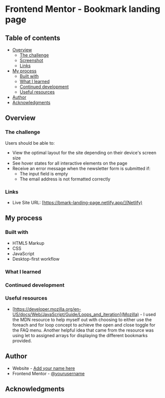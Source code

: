 # Frontend Mentor - Bookmark landing page

## Table of contents

- [Overview](#overview)
  - [The challenge](#the-challenge)
  - [Screenshot](#screenshot)
  - [Links](#links)
- [My process](#my-process)
  - [Built with](#built-with)
  - [What I learned](#what-i-learned)
  - [Continued development](#continued-development)
  - [Useful resources](#useful-resources)
- [Author](#author)
- [Acknowledgments](#acknowledgments)


## Overview

### The challenge

Users should be able to:

- View the optimal layout for the site depending on their device's screen size
- See hover states for all interactive elements on the page
- Receive an error message when the newsletter form is submitted if:
  - The input field is empty
  - The email address is not formatted correctly

### Links

- Live Site URL: [https://bmark-landing-page.netlify.app/](Netlify)

## My process

### Built with

- HTML5 Markup
- CSS
- JavaScript
- Desktop-first workflow

### What I learned


### Continued development


### Useful resources

- [https://developer.mozilla.org/en-US/docs/Web/JavaScript/Guide/Loops_and_iteration](Mozilla) - I used the MDN resource to help myself out with choosing to either use the foreach and for loop concept to achieve the open and close toggle for the FAQ menu. Another helpful idea that came from the resource was using let to assigned arrays for displaying the different bookmarks provided.

## Author

- Website - [Add your name here]()
- Frontend Mentor - [@yourusername]()


## Acknowledgments